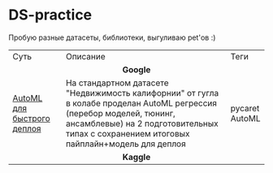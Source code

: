 # DS-practice
Пробую разные датасеты, библиотеки, выгуливаю pet'ов :)
<br>
<table>
  <tr>
    <td>Суть</td>
    <td>Описание</td>
    <td>Теги</td>
  </tr>

  <tr>
    <td colspan="3" align = "center"><b>Google</b></td>
  </tr>

  <tr>
    <td><a href="https://github.com/dmitriygorlov/DS-practice/blob/main/google_california_pycaret.ipynb">AutoML для быстрого деплоя</a></td>
    <td>На стандартном датасете "Недвижимость калифорнии" от гугла в колабе проделан AutoML регрессия (перебор моделей, тюнинг, ансамблевые) на 2 подготовительных типах с сохранением итоговых пайплайн+модель для деплоя</td>
    <td>pycaret</br>AutoML</td>
  </tr>
  
  
  <tr>
    <td colspan="3" align = "center"><b>Kaggle</b></td>
  </tr>
</table>
